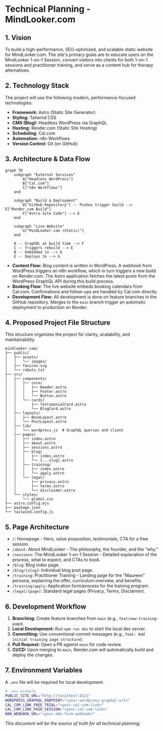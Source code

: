 # Technical Planning - MindLooker.com

## 1. Vision
To build a high-performance, SEO-optimized, and scalable static website for MindLooker.com. The site's primary goals are to educate users on the MindLooker 1-on-1 Session, convert visitors into clients for both 1-on-1 sessions and practitioner training, and serve as a content hub for therapy alternatives.

## 2. Technology Stack
The project will use the following modern, performance-focused technologies:
- **Framework:** Astro (Static Site Generator)
- **Styling:** Tailwind CSS
- **CMS (Blog):** Headless WordPress via GraphQL
- **Hosting:** Render.com (Static Site Hosting)
- **Scheduling:** Cal.com
- **Automation:** n8n Workflows
- **Version Control:** Git (on GitHub)

## 3. Architecture & Data Flow

```mermaid
graph TD
    subgraph "External Services"
        A["Headless WordPress"]
        B["Cal.com"]
        C["n8n Workflows"]
    end

    subgraph "Build & Deployment"
        D["GitHub Repository"] -- Pushes trigger build --> E["Render.com Build"]
        F["Astro Site Code"] --> E
    end

    subgraph "Live Website"
        G["MindLooker.com (Static)"]
    end

    A -- GraphQL at build time --> F
    C -- Triggers rebuild --> E
    B -- Embedded in --> G
    E -- Deploys to --> G
```

- **Content Flow:** Blog content is written in WordPress. A webhook from WordPress triggers an n8n workflow, which in turn triggers a new build on Render.com. The Astro application fetches the latest posts from the WordPress GraphQL API during this build process.
- **Booking Flow:** The live website embeds booking calendars from Cal.com. Confirmations and follow-ups are handled by Cal.com directly.
- **Development Flow:** All development is done on feature branches in the GitHub repository. Merges to the `main` branch trigger an automatic deployment to production on Render.

## 4. Proposed Project File Structure
This structure organizes the project for clarity, scalability, and maintainability.

```
mindlooker.com/
├── public/
│   ├── assets/
│   │   └── images/
│   ├── favicon.svg
│   └── robots.txt
├── src/
│   ├── components/
│   │   ├── core/
│   │   │   ├── Header.astro
│   │   │   ├── Footer.astro
│   │   │   └── Button.astro
│   │   └── cards/
│   │       ├── TestimonialCard.astro
│   │       └── BlogCard.astro
│   ├── layouts/
│   │   ├── BaseLayout.astro
│   │   └── PostLayout.astro
│   ├── lib/
│   │   └── wordpress.js  # GraphQL queries and client
│   ├── pages/
│   │   ├── index.astro
│   │   ├── about.astro
│   │   ├── sessions.astro
│   │   ├── blog/
│   │   │   ├── index.astro
│   │   │   └── [...slug].astro
│   │   ├── training/
│   │   │   ├── index.astro
│   │   │   └── apply.astro
│   │   └── legal/
│   │       ├── privacy.astro
│   │       ├── terms.astro
│   │       └── disclaimer.astro
│   └── styles/
│       └── global.css
├── astro.config.mjs
├── package.json
└── tailwind.config.js
```

## 5. Page Architecture
- `/`: Homepage - Hero, value proposition, testimonials, CTA for a free session.
- `/about`: About MindLooker - The philosophy, the founder, and the "why."
- `/sessions`: The MindLooker 1-on-1 Session - Detailed explanation of the process, what to expect, and CTAs to book.
- `/blog`: Blog index page.
- `/blog/[slug]`: Individual blog post page.
- `/training`: Practitioner Training - Landing page for the "Maureen" persona, explaining the offer, curriculum overview, and benefits.
- `/training/apply`: Application form/process for the training program.
- `/legal/[page]`: Standard legal pages (Privacy, Terms, Disclaimer).

## 6. Development Workflow
1. **Branching:** Create feature branches from `main` (e.g., `feat/new-training-page`).
2. **Local Development:** Run `npm run dev` to start the local dev server.
3. **Committing:** Use conventional commit messages (e.g., `feat: Add initial training page structure`).
4. **Pull Request:** Open a PR against `main` for code review.
5. **CI/CD:** Upon merging to `main`, Render.com will automatically build and deploy the changes.

## 7. Environment Variables
A `.env` file will be required for local development.
```bash
# .env.example
PUBLIC_SITE_URL="http://localhost:4321"
WORDPRESS_GRAPHQL_ENDPOINT="<your-wordpress-graphql-url>"
CAL_COM_LINK_FREE_TRIAL="<your-cal-com-link>"
CAL_COM_LINK_PAID_SESSION="<your-cal-com-link>"
N8N_WEBHOOK_URL="<your-n8n-form-webhook>"
```

*This document will be the source of truth for all technical planning.*